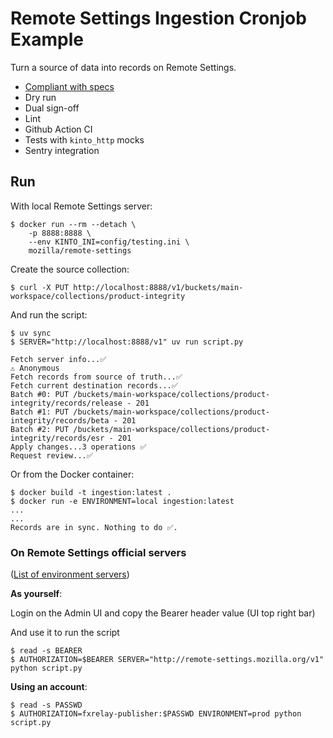 # Remote Settings Ingestion Cronjob Example

Turn a source of data into records on Remote Settings.

* [Compliant with specs](https://remote-settings.readthedocs.io/en/latest/support.html#how-do-i-automate-the-publication-of-records-forever)
* Dry run
* Dual sign-off
* Lint
* Github Action CI
* Tests with `kinto_http` mocks
* Sentry integration

## Run

With local Remote Settings server:

```
$ docker run --rm --detach \
    -p 8888:8888 \
    --env KINTO_INI=config/testing.ini \
    mozilla/remote-settings
```

Create the source collection:

```
$ curl -X PUT http://localhost:8888/v1/buckets/main-workspace/collections/product-integrity
```

And run the script:

```
$ uv sync
$ SERVER="http://localhost:8888/v1" uv run script.py

Fetch server info...✅
⚠️ Anonymous
Fetch records from source of truth...✅
Fetch current destination records...✅
Batch #0: PUT /buckets/main-workspace/collections/product-integrity/records/release - 201
Batch #1: PUT /buckets/main-workspace/collections/product-integrity/records/beta - 201
Batch #2: PUT /buckets/main-workspace/collections/product-integrity/records/esr - 201
Apply changes...3 operations ✅
Request review...✅
```

Or from the Docker container:

```
$ docker build -t ingestion:latest .
$ docker run -e ENVIRONMENT=local ingestion:latest
...
...
Records are in sync. Nothing to do ✅.
```

### On Remote Settings official servers

([List of environment servers](https://remote-settings.readthedocs.io/en/latest/getting-started.html#environments))

**As yourself**:

Login on the Admin UI and copy the Bearer header value (UI top right bar)

And use it to run the script

```
$ read -s BEARER
$ AUTHORIZATION=$BEARER SERVER="http://remote-settings.mozilla.org/v1" python script.py
```

**Using an account**:

```
$ read -s PASSWD
$ AUTHORIZATION=fxrelay-publisher:$PASSWD ENVIRONMENT=prod python script.py
```
